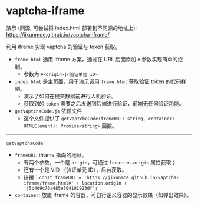 # vaptcha-iframe

演示 (同源, 可尝试将 index.html 部署到不同源的地址上): https://jixunmoe.github.io/vaptcha-iframe/

利用 iframe 实现 vaptcha 的验证与 token 获取。

* `frame.html` 通用 iframe 方案，通过在 URL 后面添加 `#` 参数实现简单的控制。
  * 参数为 `#<origin>|<验证单位 ID>`
* `index.html` 是主页面，用于演示调用 `frame.html` 获取验证 token 的代码样例。
  * 演示了如何在提交数据前进行人机验证。
  * 获取到的 `token` 需要之后发送到后端进行验证，前端无任何验证功能。
* `getVaptchaCode.js` 依赖文件
  * 这个文件提供了 `getVaptchaCode(frameURL: string, container: HTMLElement): Promise<string>` 函数。

---

`getVaptchaCode`:

* `frameURL`: iframe 指向的地址。
  * 有两个参数，一个是 `origin`，可通过 `location.origin` 属性获取；
  * 还有一个是 VID （验证单元 ID），后台获取。
  * 拼接：`const frameURL = 'https://jixunmoe.github.io/vaptcha-iframe/frame.html#' + location.origin + '|5b4d9c76a485e504101923df';`
* `container`: 放置 iframe 的容器，可自行定义容器的显示效果（如弹出效果）。

